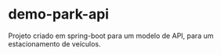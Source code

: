 # demo-park-api
Projeto criado em spring-boot para um modelo de API, para um estacionamento de veículos.
